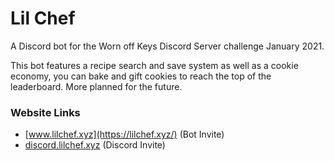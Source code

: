 # Lil Chef
A Discord bot for the Worn off Keys Discord Server challenge January 2021.

This bot features a recipe search and save system as well as a cookie economy, you can bake and gift cookies to reach the top of the leaderboard. More planned for the future.

### Website Links
* [www.lilchef.xyz](https://lilchef.xyz/) (Bot Invite)
* [discord.lilchef.xyz](https://lilchef.xyz/) (Discord Invite)
